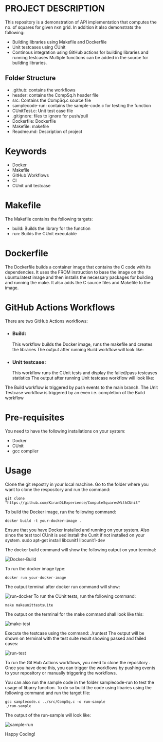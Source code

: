 # PROJECT DESCRIPTION
This repository is a demonstration of API implementation that computes the no. of squares for given nxn grid. In addition it also demonstrats the following:
- Building libraries using Makefile and Dockerfile
- Unit testcases using CUnit
- Continous integration using GitHub actions for building libraries and running testcases
  Multiple functions can be added in the source for building libraries.

## Folder Structure
- .github: contains the workflows
- header: contains the CompSq.h header file
- src: Contains the CompSq.c source file
- samplecode-run: contains the sample-code.c for testing the function
- CUnitTest.c: Unit test case file
- .gitignore: files to ignore for push/pull
- Dockerfile: Dockerfile
- Makefile: makefile
- Readme.md: Description of project

# Keywords
- Docker
- Makefile
- GitHub Workflows
- CI
- CUnit unit testcase

# Makefile
The Makefile contains the following targets:

- build: Builds the library for the function
- run: Builds the CUnit executable

# Dockerfile
The Dockerfile builds a container image that contains the C code with its dependencies. It uses the FROM instruction to base the image on the ubuntu:latest image and then installs the necessary packages for building and running the make. It also adds the C source files and Makefile to the image.

# GitHub Actions Workflows
There are two GitHub Actions workflows:

- ### Build:
    This workflow builds the Docker image, runs the makefile and creates the libraries
  The output after running Build workflow will look like:
  
- ### Unit testcase:
    This workflow runs the CUnit tests and display the failed/pass testcases statistics
 The output after running Unit testcase workflow will look like:

The Build workflow is triggered by push events to the main branch. 
The Unit Testcase workflow is triggered by an even i.e. completion of the Build workflow

# Pre-requisites
You need to have the following installations on your system:
- Docker
- CUnit
- gcc compiler
# Usage
Clone the git repostry in your local machine. Go to the folder where you want to clone the respository and run the command:

    git clone "https://github.com/KiranDLExperience/ComputeSquaresWithCUnit"
  
To build the Docker image, run the following command:

    docker build -t your-docker-image .
Ensure that you have Docker installed and running on your system. Also since the test tool CUnit is ued install the Cunit if not installed on your system.
    sudo apt-get install libcunit1 libcunit1-dev

The docker build command will show the following output on your terminal:

   ![Docker-Build](https://github.com/KiranDLExperience/ComputeSquaresWithCUnit/assets/86914350/510744ca-1404-409c-833c-1b2e8a83adf6)

To run the docker image type:

    docker run your-docker-image
    
The output terminal after docker run command will show:

![run-docker](https://github.com/KiranDLExperience/ComputeSquaresWithCUnit/assets/86914350/33013d48-bcf5-4cd1-99e5-ac98cd3018b9)
To run the CUnit tests, run the following command:

    make makeunittestsuite
The output on the terminal for the make command shall look like this:
    
![make-test](https://github.com/KiranDLExperience/ComputeSquaresWithCUnit/assets/86914350/30e18b31-5595-4c10-9e3b-b273dc01b6d7)

Execute the testcase using the command:
    ./runtest
The output will be shown on terminal with the test suite result showing passed and failed cases:

![run-test](https://github.com/KiranDLExperience/ComputeSquaresWithCUnit/assets/86914350/f48543c0-ebfc-4fcb-a019-77158e71b64f)

To run the Git Hub Actions workflows, you need to clone the repository . Once you have done this, you can trigger the workflows by pushing events to your repository or manually triggering the workflows.

You can also run the sample code in the folder samplecode-run to test the usage of libarry function. To do so build the code using libaries using the following command and run the target file:

    gcc samplecode.c ../src/CompSq.c -o run-sample
    ./run-sample
The output of the run-sample will look like:

![sample-run](https://github.com/KiranDLExperience/ComputeSquaresWithCUnit/assets/86914350/08605370-8cdc-4ab5-b801-fc2cad0f81b3)

Happy Coding!
